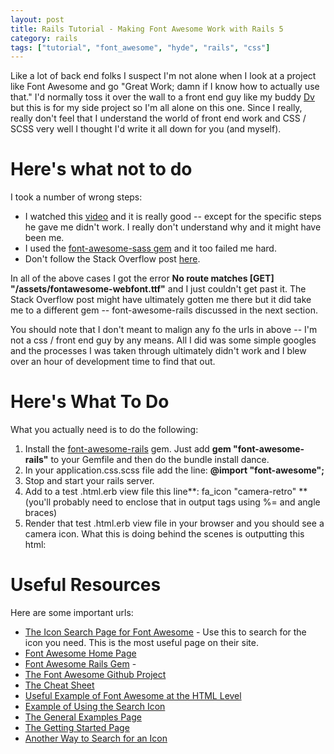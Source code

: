 ```yaml
---
layout: post
title: Rails Tutorial - Making Font Awesome Work with Rails 5
category: rails
tags: ["tutorial", "font_awesome", "hyde", "rails", "css"]
---
```

Like a lot of back end folks I suspect I'm not alone when I look at a project like Font Awesome and go "Great Work; damn if I know how to actually use that."  I'd normally toss it over the wall to a front end guy like my buddy [Dv](http://dv2.dasari.me) but this is for my side project so I'm all alone on this one.  Since I really, really don't feel that I understand the world of front end work and CSS / SCSS very well I thought I'd write it all down for you (and myself).

# Here's what not to do

I took a number of wrong steps:

* I watched this [video](https://www.youtube.com/watch?v=RC_jIGABW-E) and it is really good -- except for the specific steps he gave me didn't work.  I really don't understand why and it might have been me.
* I used the [font-awesome-sass gem](https://github.com/FortAwesome/font-awesome-sass) and it too failed me hard.
* Don't follow the Stack Overflow post [here](http://stackoverflow.com/questions/37581599/rails-assets-is-having-issues-with-my-fonts).

In all of the above cases I got the error **No route matches [GET] "/assets/fontawesome-webfont.ttf"** and I just couldn't get past it.  The Stack Overflow post might have ultimately gotten me there but it did take me to a different gem -- font-awesome-rails discussed in the next section.

You should note that I don't meant to malign any fo the urls in above -- I'm not a css / front end guy by any means.  All I did was some simple googles and the processes I was taken through ultimately didn't work and I blew over an hour of development time to find that out.

# Here's What To Do

What you actually need is to do the following:

1.  Install the [font-awesome-rails](https://github.com/bokmann/font-awesome-rails) gem.  Just add **gem "font-awesome-rails"** to your Gemfile and then do the bundle install dance.
2.  In your application.css.scss file add the line: **@import "font-awesome";**
3.  Stop and start your rails server.
4.  Add to a test .html.erb view file this line**: fa_icon "camera-retro" ** (you'll probably need to enclose that in output tags using %= and angle braces)
5.  Render that test .html.erb view file in your browser and you should see a camera icon.  What this is doing behind the scenes is outputting this html: <i class="fa fa-camera-retro"></i>

# Useful Resources

Here are some important urls:

* [The Icon Search Page for Font Awesome](http://fontawesome.io/icons/) - Use this to search for the icon you need.  This is the most useful page on their site.
* [Font Awesome Home Page](http://fontawesome.io/)
* [Font Awesome Rails Gem](https://github.com/bokmann/font-awesome-rails) - 
* [The Font Awesome Github Project](https://github.com/FortAwesome/Font-Awesome)
* [The Cheat Sheet](http://fontawesome.io/cheatsheet/)
* [Useful Example of Font Awesome at the HTML Level](http://stackoverflow.com/questions/12468359/using-font-awesome-icon-for-bullet-points-with-a-single-list-item-element)
* [Example of Using the Search Icon](http://fontawesome.io/icon/search/)
* [The General Examples Page](http://fontawesome.io/examples/)
* [The Getting Started Page](http://fontawesome.io/get-started/)
* [Another Way to Search for an Icon](http://glyphsearch.com/?query=x)
